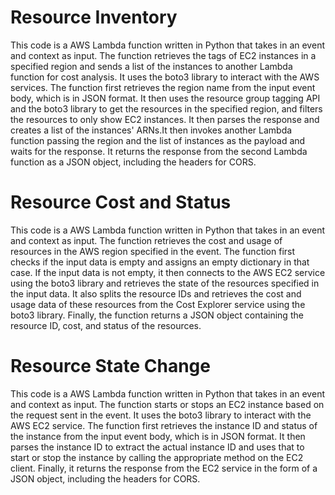 # Resource Inventory
This code is a AWS Lambda function written in Python that takes in an event and context as input. 
The function retrieves the tags of EC2 instances in a specified region and sends
a list of the instances to another Lambda function for cost analysis. It uses the boto3 library to 
interact with the AWS services. The function first retrieves the region name from the input event body,
which is in JSON format. It then uses the resource group tagging API and the boto3 library to get the resources 
in the specified region, and filters the resources to only show EC2 instances. It then parses the response and 
creates a list of the instances' ARNs.It then invokes another Lambda function passing the region and the list 
of instances as the payload and waits for the response. It returns the response from the second Lambda function as a
JSON object, including the headers for CORS.

# Resource Cost and Status
This code is a AWS Lambda function written in Python that takes in an event and context as input.
The function retrieves the cost and usage of resources in the AWS region specified in the event.
The function first checks if the input data is empty and assigns an empty dictionary in that case.
If the input data is not empty, it then connects to the AWS EC2 service using the boto3 library and retrieves
the state of the resources specified in the input data. It also splits the resource IDs and retrieves the cost
and usage data of these resources from the Cost Explorer service using the boto3 library.
Finally, the function returns a JSON object containing the resource ID, cost, and status of the resources.

# Resource State Change
This code is a AWS Lambda function written in Python that takes in an event and context as input. 
The function starts or stops an EC2 instance based on the request sent in the event. It uses the boto3
library to interact with the AWS EC2 service. The function first retrieves the instance ID and status of 
the instance from the input event body, which is in JSON format. It then parses the instance ID to extract 
the actual instance ID and uses that to start or stop the instance by calling the appropriate method on the EC2 client. 
Finally, it returns the response from the EC2 service in the form of a JSON object, including the headers for CORS.